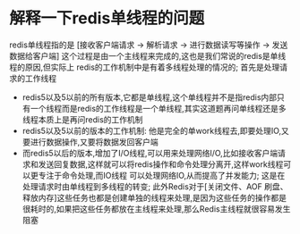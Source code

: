 # 解释一下redis单线程的问题
  redis单线程指的是 [接收客户端请求 -> 解析请求 -> 进行数据读写等操作 -> 发送数据给客户端] 这个过程是由一个主线程来完成的,这也是我们常说的redis是单线程的原因,但实际上
redis的工作机制中是有着多线程处理的情况的;
  首先是处理请求的工作线程 
  - redis5以及5以前的所有版本,它都是单线程,这个单线程并不是指redis内部只有一个线程而是redis的工作线程是一个单线程,其实这道题再问单线程还是多线程本质上是再问redis的工作机制
  - redis5以及5以前的版本的工作机制: 他是完全的单work线程去,即要处理IO,又要进行数据操作,又要将数据发回客户端
  - 而redis5以后的版本,增加了I/O线程,可以用来处理网络I/O,比如接收客户端请求和发送回复数据,这样就可以将redis操作和命令处理分离开,这样work线程可以更专注于命令处理,而IO线程
可以处理网络IO,从而提高了并发能力;
  这是在处理请求时由单线程到多线程的转变;
  此外Redis对于[关闭文件、AOF 刷盘、释放内存]这些任务也都是创建单独的线程来处理,是因为这些任务的操作都是很耗时的,如果把这些任务都放在主线程来处理,那么Redis主线程就很容易发生阻塞